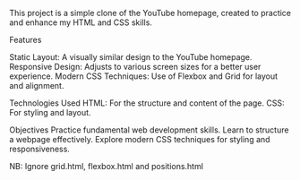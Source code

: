 This project is a simple clone of the YouTube homepage, created to practice and enhance my HTML and CSS skills.

Features

Static Layout: A visually similar design to the YouTube homepage.
Responsive Design: Adjusts to various screen sizes for a better user experience.
Modern CSS Techniques: Use of Flexbox and Grid for layout and alignment.

Technologies Used
HTML: For the structure and content of the page.
CSS: For styling and layout.

Objectives
Practice fundamental web development skills.
Learn to structure a webpage effectively.
Explore modern CSS techniques for styling and responsiveness.

NB: Ignore grid.html, flexbox.html and positions.html

